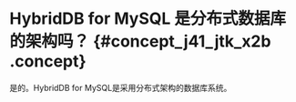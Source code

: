 # HybridDB for MySQL 是分布式数据库的架构吗？ {#concept_j41_jtk_x2b .concept}

是的。HybridDB for MySQL是采用分布式架构的数据库系统。

